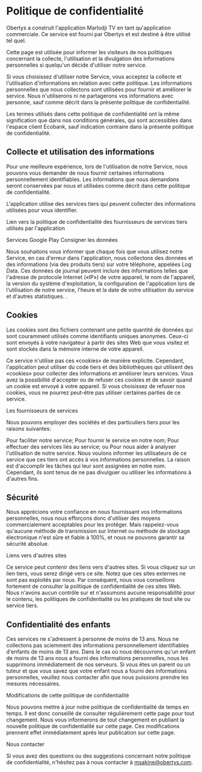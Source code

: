 # Politique de confidentialité

Obertys a construit l'application Marlodji TV en tant qu'application commerciale. Ce service est fourni par Obertys et est destiné à être utilisé tel quel.

Cette page est utilisée pour informer les visiteurs de nos politiques concernant la collecte, l'utilisation et la divulgation des informations personnelles si quelqu'un décide d'utiliser notre service.

Si vous choisissez d'utiliser notre Service, vous acceptez la collecte et l'utilisation d'informations en relation avec cette politique. Les informations personnelles que nous collectons sont utilisées pour fournir et améliorer le service. Nous n'utiliserons ni ne partagerons vos informations avec personne, sauf comme décrit dans la présente politique de confidentialité.

Les termes utilisés dans cette politique de confidentialité ont la même signification que dans nos conditions générales, qui sont accessibles dans l'espace client Ecobank, sauf indication contraire dans la présente politique de confidentialité.

## Collecte et utilisation des informations

Pour une meilleure expérience, lors de l'utilisation de notre Service, nous pouvons vous demander de nous fournir certaines informations personnellement identifiables. Les informations que nous demandons seront conservées par nous et utilisées comme décrit dans cette politique de confidentialité.

L'application utilise des services tiers qui peuvent collecter des informations utilisées pour vous identifier.

Lien vers la politique de confidentialité des fournisseurs de services tiers utilisés par l'application

Services Google Play
Consigner les données

Nous souhaitons vous informer que chaque fois que vous utilisez notre Service, en cas d'erreur dans l'application, nous collectons des données et des informations (via des produits tiers) sur votre téléphone, appelées Log Data. Ces données de journal peuvent inclure des informations telles que l'adresse de protocole Internet («IP») de votre appareil, le nom de l'appareil, la version du système d'exploitation, la configuration de l'application lors de l'utilisation de notre service, l'heure et la date de votre utilisation du service et d'autres statistiques. .




## Cookies

Les cookies sont des fichiers contenant une petite quantité de données qui sont couramment utilisés comme identifiants uniques anonymes. Ceux-ci sont envoyés à votre navigateur à partir des sites Web que vous visitez et sont stockés dans la mémoire interne de votre appareil.

Ce service n'utilise pas ces «cookies» de manière explicite. Cependant, l'application peut utiliser du code tiers et des bibliothèques qui utilisent des «cookies» pour collecter des informations et améliorer leurs services. Vous avez la possibilité d'accepter ou de refuser ces cookies et de savoir quand un cookie est envoyé à votre appareil. Si vous choisissez de refuser nos cookies, vous ne pourrez peut-être pas utiliser certaines parties de ce service.

Les fournisseurs de services

Nous pouvons employer des sociétés et des particuliers tiers pour les raisons suivantes:

Pour faciliter notre service;
Pour fournir le service en notre nom;
Pour effectuer des services liés au service; ou
Pour nous aider à analyser l'utilisation de notre service.
Nous voulons informer les utilisateurs de ce service que ces tiers ont accès à vos informations personnelles. La raison est d'accomplir les tâches qui leur sont assignées en notre nom. Cependant, ils sont tenus de ne pas divulguer ou utiliser les informations à d'autres fins.

## Sécurité

Nous apprécions votre confiance en nous fournissant vos informations personnelles, nous nous efforçons donc d'utiliser des moyens commercialement acceptables pour les protéger. Mais rappelez-vous qu'aucune méthode de transmission sur Internet ou méthode de stockage électronique n'est sûre et fiable à 100%, et nous ne pouvons garantir sa sécurité absolue.

Liens vers d'autres sites

Ce service peut contenir des liens vers d'autres sites. Si vous cliquez sur un lien tiers, vous serez dirigé vers ce site. Notez que ces sites externes ne sont pas exploités par nous. Par conséquent, nous vous conseillons fortement de consulter la politique de confidentialité de ces sites Web. Nous n'avons aucun contrôle sur et n'assumons aucune responsabilité pour le contenu, les politiques de confidentialité ou les pratiques de tout site ou service tiers.



## Confidentialité des enfants

Ces services ne s'adressent à personne de moins de 13 ans. Nous ne collectons pas sciemment des informations personnellement identifiables d'enfants de moins de 13 ans. Dans le cas où nous découvrons qu'un enfant de moins de 13 ans nous a fourni des informations personnelles, nous les supprimons immédiatement de nos serveurs. Si vous êtes un parent ou un tuteur et que vous savez que votre enfant nous a fourni des informations personnelles, veuillez nous contacter afin que nous puissions prendre les mesures nécessaires.

Modifications de cette politique de confidentialité

Nous pouvons mettre à jour notre politique de confidentialité de temps en temps. Il est donc conseillé de consulter régulièrement cette page pour tout changement. Nous vous informerons de tout changement en publiant la nouvelle politique de confidentialité sur cette page. Ces modifications prennent effet immédiatement après leur publication sur cette page.

Nous contacter

Si vous avez des questions ou des suggestions concernant notre politique de confidentialité, n'hésitez pas à nous contacter à msakine@obertys.com.






